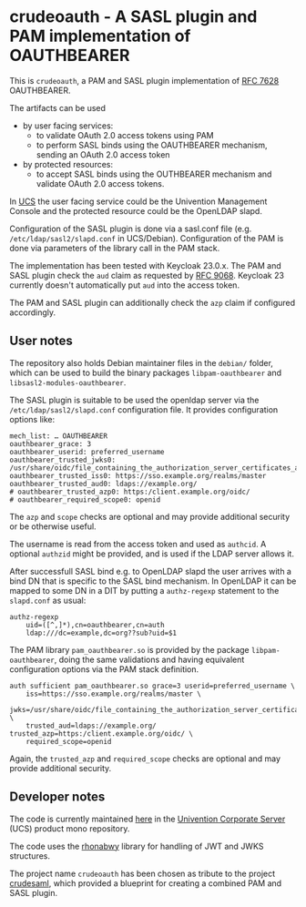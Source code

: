 # crudeoauth - A SASL plugin and PAM implementation of OAUTHBEARER

This is `crudeoauth`, a PAM and SASL plugin implementation of [RFC 7628](https://datatracker.ietf.org/doc/rfc7628/) OAUTHBEARER.

The artifacts can be used
* by user facing services:
    * to validate OAuth 2.0 access tokens using PAM
    * to perform SASL binds using the OAUTHBEARER mechanism, sending an OAuth 2.0 access token
* by protected resources:
    * to accept SASL binds using the OUTHBEARER mechanism and validate OAuth 2.0 access tokens.

In [UCS](https://www.univention.com/products/ucs/) the user facing service could be the Univention Management Console and
the protected resource could be the OpenLDAP slapd.

Configuration of the SASL plugin is done via a sasl.conf file (e.g. `/etc/ldap/sasl2/slapd.conf` in UCS/Debian).
Configuration of the PAM is done via parameters of the library call in the PAM stack.

The implementation has been tested with Keycloak 23.0.x.
The PAM and SASL plugin check the `aud` claim as requested by
[RFC 9068](https://datatracker.ietf.org/doc/html/rfc9068).
Keycloak 23 currently doesn't automatically put `aud` into the access token.

The PAM and SASL plugin can additionally check the `azp` claim if configured accordingly.

## User notes

The repository also holds Debian maintainer files in the `debian/` folder, which
can be used to build the binary packages `libpam-oauthbearer` and `libsasl2-modules-oauthbearer`.

The SASL plugin is suitable to be used the openldap server via the
`/etc/ldap/sasl2/slapd.conf` configuration file.
It provides configuration options like:
```
mech_list: … OAUTHBEARER
oauthbearer_grace: 3
oauthbearer_userid: preferred_username
oauthbearer_trusted_jwks0: /usr/share/oidc/file_containing_the_authorization_server_certificates_as.jwks
oauthbearer_trusted_iss0: https://sso.example.org/realms/master
oauthbearer_trusted_aud0: ldaps://example.org/
# oauthbearer_trusted_azp0: https:/client.example.org/oidc/
# oauthbearer_required_scope0: openid
```
The `azp` and `scope` checks are optional and may provide additional security or be otherwise useful.

The username is read from the access token and used as `authcid`.
A optional `authzid` might be provided, and is used if the LDAP server allows it.

After successfull SASL bind e.g. to OpenLDAP slapd
the user arrives with a bind DN that is specific to the SASL bind mechanism.
In OpenLDAP it can be mapped to some DN in a DIT by putting
a `authz-regexp` statement to the `slapd.conf` as usual:
```
authz-regexp
    uid=([^,]*),cn=oauthbearer,cn=auth
    ldap:///dc=example,dc=org??sub?uid=$1
```

The PAM library `pam_oauthbearer.so` is provided by the package `libpam-oauthbearer`,
doing the same validations and having equivalent configuration options via the PAM stack definition.
```
auth sufficient pam_oauthbearer.so grace=3 userid=preferred_username \
    iss=https://sso.example.org/realms/master \
    jwks=/usr/share/oidc/file_containing_the_authorization_server_certificates_as.jwks \
    trusted_aud=ldaps://example.org/ trusted_azp=https:/client.example.org/oidc/ \
    required_scope=openid
```

Again, the `trusted_azp` and `required_scope` checks are optional and may provide additional security.

## Developer notes

The code is currently maintained [here](https://github.com/univention/univention-corporate-server/tree/5.0-6/oidc/crudeoauth) in the [Univention Corporate Server](https://www.univention.com/products/ucs/) (UCS) product mono repository.

The code uses the [rhonabwy](https://babelouest.github.io/rhonabwy/) library
for handling of JWT and JWKS structures.

The project name `crudeoauth` has been chosen as tribute to the project [crudesaml](https://github.com/univention/crudesaml),
which provided a blueprint for creating a combined PAM and SASL plugin.
